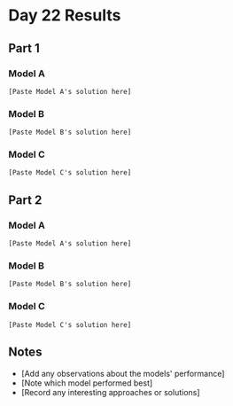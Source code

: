 # Day 22 Results

## Part 1

### Model A
```
[Paste Model A's solution here]
```

### Model B
```
[Paste Model B's solution here]
```

### Model C
```
[Paste Model C's solution here]
```

## Part 2

### Model A
```
[Paste Model A's solution here]
```

### Model B
```
[Paste Model B's solution here]
```

### Model C
```
[Paste Model C's solution here]
```

## Notes
- [Add any observations about the models' performance]
- [Note which model performed best]
- [Record any interesting approaches or solutions] 